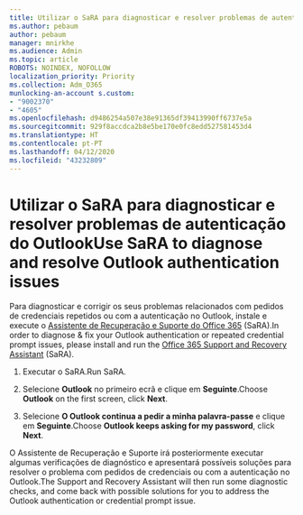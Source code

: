 ```yaml
---
title: Utilizar o SaRA para diagnosticar e resolver problemas de autenticação do Outlook
ms.author: pebaum
author: pebaum
manager: mnirkhe
ms.audience: Admin
ms.topic: article
ROBOTS: NOINDEX, NOFOLLOW
localization_priority: Priority
ms.collection: Adm_O365
munlocking-an-account s.custom:
- "9002370"
- "4605"
ms.openlocfilehash: d9486254a507e38e91365df39413990ff6737e5a
ms.sourcegitcommit: 929f8accdca2b8e5be170e0fc8edd527581453d4
ms.translationtype: HT
ms.contentlocale: pt-PT
ms.lasthandoff: 04/12/2020
ms.locfileid: "43232809"
---
```

# <a name="use-sara-to-diagnose-and-resolve-outlook-authentication-issues"></a><span data-ttu-id="1caef-102">Utilizar o SaRA para diagnosticar e resolver problemas de autenticação do Outlook</span><span class="sxs-lookup"><span data-stu-id="1caef-102">Use SaRA to diagnose and resolve Outlook authentication issues</span></span>

<span data-ttu-id="1caef-103">Para diagnosticar e corrigir os seus problemas relacionados com pedidos de credenciais repetidos ou com a autenticação no Outlook, instale e execute o [Assistente de Recuperação e Suporte do Office 365](https://diagnostics.office.com/#/) (SaRA).</span><span class="sxs-lookup"><span data-stu-id="1caef-103">In order to diagnose & fix your Outlook authentication or repeated credential prompt issues, please install and run the [Office 365 Support and Recovery Assistant](https://diagnostics.office.com/#/) (SaRA).</span></span>

1. <span data-ttu-id="1caef-104">Executar o SaRA.</span><span class="sxs-lookup"><span data-stu-id="1caef-104">Run SaRA.</span></span>

2. <span data-ttu-id="1caef-105">Selecione **Outlook** no primeiro ecrã e clique em **Seguinte**.</span><span class="sxs-lookup"><span data-stu-id="1caef-105">Choose **Outlook** on the first screen, click **Next**.</span></span>

3. <span data-ttu-id="1caef-106">Selecione **O Outlook continua a pedir a minha palavra-passe** e clique em **Seguinte**.</span><span class="sxs-lookup"><span data-stu-id="1caef-106">Choose **Outlook keeps asking for my password**, click **Next**.</span></span>

<span data-ttu-id="1caef-107">O Assistente de Recuperação e Suporte irá posteriormente executar algumas verificações de diagnóstico e apresentará possíveis soluções para resolver o problema com pedidos de credenciais ou com a autenticação no Outlook.</span><span class="sxs-lookup"><span data-stu-id="1caef-107">The Support and Recovery Assistant will then run some diagnostic checks, and come back with possible solutions for you to address the Outlook authentication or credential prompt issue.</span></span>
